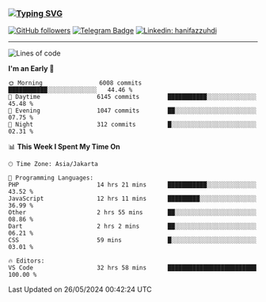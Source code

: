 ### [![Typing SVG](https://readme-typing-svg.herokuapp.com?font=lato&size=22&lines=Hi+There+👋)](https://git.io/typing-svg) 

[![GitHub followers](https://img.shields.io/github/followers/hanifazzuhdi?label=Follow&style=social)](https://github.com/hanifazzuhdi/?tab=follow) 
[![Telegram Badge](https://img.shields.io/badge/-hanif0198-blue?style=social&logo=telegram&link=https://www.t.me/hanif0198/)](https://www.t.me/hanif0198/) 
[![Linkedin: hanifazzuhdi](https://img.shields.io/badge/-hanifazzuhdi-blue?style=flat-square&logo=Linkedin&logoColor=white&link=https://www.linkedin.com/in/hanif-az-zuhdi-69688019b/)](https://www.linkedin.com/in/hanif-az-zuhdi-69688019b/) 

<hr/>

<!--START_SECTION:waka-->
![Lines of code](https://img.shields.io/badge/From%20Hello%20World%20I%27ve%20Written-57.3%20million%20lines%20of%20code-blue)

**I'm an Early 🐤** 

```text
🌞 Morning                6008 commits        ███████████░░░░░░░░░░░░░░   44.46 % 
🌆 Daytime                6145 commits        ███████████░░░░░░░░░░░░░░   45.48 % 
🌃 Evening                1047 commits        ██░░░░░░░░░░░░░░░░░░░░░░░   07.75 % 
🌙 Night                  312 commits         █░░░░░░░░░░░░░░░░░░░░░░░░   02.31 % 
```


📊 **This Week I Spent My Time On** 

```text
🕑︎ Time Zone: Asia/Jakarta

💬 Programming Languages: 
PHP                      14 hrs 21 mins      ███████████░░░░░░░░░░░░░░   43.52 % 
JavaScript               12 hrs 11 mins      █████████░░░░░░░░░░░░░░░░   36.99 % 
Other                    2 hrs 55 mins       ██░░░░░░░░░░░░░░░░░░░░░░░   08.86 % 
Dart                     2 hrs 2 mins        ██░░░░░░░░░░░░░░░░░░░░░░░   06.21 % 
CSS                      59 mins             █░░░░░░░░░░░░░░░░░░░░░░░░   03.01 % 

🔥 Editors: 
VS Code                  32 hrs 58 mins      █████████████████████████   100.00 % 
```


 Last Updated on 26/05/2024 00:42:24 UTC
<!--END_SECTION:waka-->
